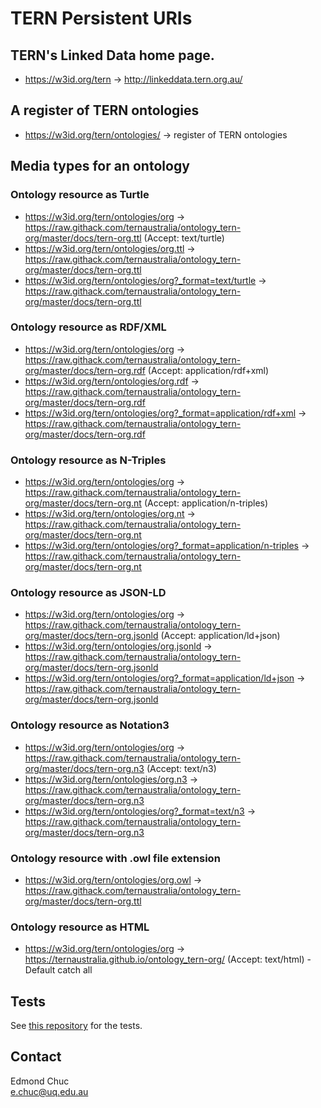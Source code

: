 # TERN Persistent URIs


## TERN's Linked Data home page.

- https://w3id.org/tern -> http://linkeddata.tern.org.au/


## A register of TERN ontologies

- https://w3id.org/tern/ontologies/ -> register of TERN ontologies


## Media types for an ontology


### Ontology resource as Turtle

- https://w3id.org/tern/ontologies/org -> https://raw.githack.com/ternaustralia/ontology_tern-org/master/docs/tern-org.ttl (Accept: text/turtle)
- https://w3id.org/tern/ontologies/org.ttl -> https://raw.githack.com/ternaustralia/ontology_tern-org/master/docs/tern-org.ttl
- https://w3id.org/tern/ontologies/org?_format=text/turtle -> https://raw.githack.com/ternaustralia/ontology_tern-org/master/docs/tern-org.ttl


### Ontology resource as RDF/XML

- https://w3id.org/tern/ontologies/org -> https://raw.githack.com/ternaustralia/ontology_tern-org/master/docs/tern-org.rdf (Accept: application/rdf+xml)
- https://w3id.org/tern/ontologies/org.rdf -> https://raw.githack.com/ternaustralia/ontology_tern-org/master/docs/tern-org.rdf
- https://w3id.org/tern/ontologies/org?_format=application/rdf+xml -> https://raw.githack.com/ternaustralia/ontology_tern-org/master/docs/tern-org.rdf


### Ontology resource as N-Triples

- https://w3id.org/tern/ontologies/org -> https://raw.githack.com/ternaustralia/ontology_tern-org/master/docs/tern-org.nt (Accept: application/n-triples)
- https://w3id.org/tern/ontologies/org.nt -> https://raw.githack.com/ternaustralia/ontology_tern-org/master/docs/tern-org.nt
- https://w3id.org/tern/ontologies/org?_format=application/n-triples -> https://raw.githack.com/ternaustralia/ontology_tern-org/master/docs/tern-org.nt


### Ontology resource as JSON-LD

- https://w3id.org/tern/ontologies/org -> https://raw.githack.com/ternaustralia/ontology_tern-org/master/docs/tern-org.jsonld (Accept: application/ld+json)
- https://w3id.org/tern/ontologies/org.jsonld -> https://raw.githack.com/ternaustralia/ontology_tern-org/master/docs/tern-org.jsonld
- https://w3id.org/tern/ontologies/org?_format=application/ld+json -> https://raw.githack.com/ternaustralia/ontology_tern-org/master/docs/tern-org.jsonld


### Ontology resource as Notation3

- https://w3id.org/tern/ontologies/org -> https://raw.githack.com/ternaustralia/ontology_tern-org/master/docs/tern-org.n3 (Accept: text/n3)
- https://w3id.org/tern/ontologies/org.n3 -> https://raw.githack.com/ternaustralia/ontology_tern-org/master/docs/tern-org.n3
- https://w3id.org/tern/ontologies/org?_format=text/n3 -> https://raw.githack.com/ternaustralia/ontology_tern-org/master/docs/tern-org.n3


### Ontology resource with .owl file extension

- https://w3id.org/tern/ontologies/org.owl -> https://raw.githack.com/ternaustralia/ontology_tern-org/master/docs/tern-org.ttl 


### Ontology resource as HTML

- https://w3id.org/tern/ontologies/org -> https://ternaustralia.github.io/ontology_tern-org/ (Accept: text/html) - Default catch all


## Tests

See [this repository](https://github.com/ternaustralia/w3id-tern-tests) for the tests. 


## Contact

Edmond Chuc  
e.chuc@uq.edu.au  